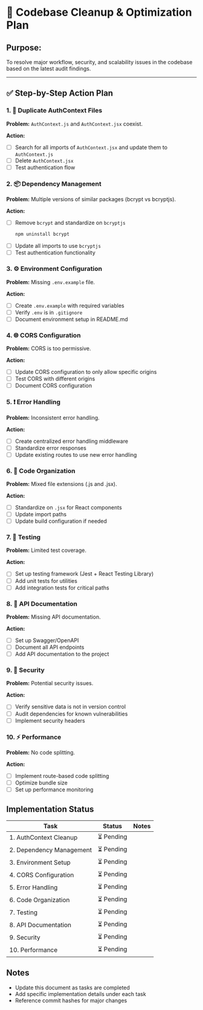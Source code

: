 # 🔧 Codebase Cleanup & Optimization Plan

## Purpose:
To resolve major workflow, security, and scalability issues in the codebase based on the latest audit findings.

---

## ✅ Step-by-Step Action Plan

### 1. 🔁 Duplicate AuthContext Files
**Problem:** `AuthContext.js` and `AuthContext.jsx` coexist.

**Action:**
- [ ] Search for all imports of `AuthContext.jsx` and update them to `AuthContext.js`
- [ ] Delete `AuthContext.jsx`
- [ ] Test authentication flow

### 2. 📦 Dependency Management
**Problem:** Multiple versions of similar packages (bcrypt vs bcryptjs).

**Action:**
- [ ] Remove `bcrypt` and standardize on `bcryptjs`
  ```bash
  npm uninstall bcrypt
  ```
- [ ] Update all imports to use `bcryptjs`
- [ ] Test authentication functionality

### 3. ⚙️ Environment Configuration
**Problem:** Missing `.env.example` file.

**Action:**
- [ ] Create `.env.example` with required variables
- [ ] Verify `.env` is in `.gitignore`
- [ ] Document environment setup in README.md

### 4. 🌐 CORS Configuration
**Problem:** CORS is too permissive.

**Action:**
- [ ] Update CORS configuration to only allow specific origins
- [ ] Test CORS with different origins
- [ ] Document CORS configuration

### 5. ❗ Error Handling
**Problem:** Inconsistent error handling.

**Action:**
- [ ] Create centralized error handling middleware
- [ ] Standardize error responses
- [ ] Update existing routes to use new error handling

### 6. 🧱 Code Organization
**Problem:** Mixed file extensions (.js and .jsx).

**Action:**
- [ ] Standardize on `.jsx` for React components
- [ ] Update import paths
- [ ] Update build configuration if needed

### 7. 🧪 Testing
**Problem:** Limited test coverage.

**Action:**
- [ ] Set up testing framework (Jest + React Testing Library)
- [ ] Add unit tests for utilities
- [ ] Add integration tests for critical paths

### 8. 📘 API Documentation
**Problem:** Missing API documentation.

**Action:**
- [ ] Set up Swagger/OpenAPI
- [ ] Document all API endpoints
- [ ] Add API documentation to the project

### 9. 🔐 Security
**Problem:** Potential security issues.

**Action:**
- [ ] Verify sensitive data is not in version control
- [ ] Audit dependencies for known vulnerabilities
- [ ] Implement security headers

### 10. ⚡ Performance
**Problem:** No code splitting.

**Action:**
- [ ] Implement route-based code splitting
- [ ] Optimize bundle size
- [ ] Set up performance monitoring

## Implementation Status

| Task | Status | Notes |
|------|--------|-------|
| 1. AuthContext Cleanup | ⏳ Pending | |
| 2. Dependency Management | ⏳ Pending | |
| 3. Environment Setup | ⏳ Pending | |
| 4. CORS Configuration | ⏳ Pending | |
| 5. Error Handling | ⏳ Pending | |
| 6. Code Organization | ⏳ Pending | |
| 7. Testing | ⏳ Pending | |
| 8. API Documentation | ⏳ Pending | |
| 9. Security | ⏳ Pending | |
| 10. Performance | ⏳ Pending | |

## Notes
- Update this document as tasks are completed
- Add specific implementation details under each task
- Reference commit hashes for major changes
